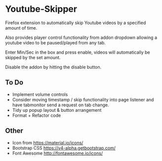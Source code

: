 # Youtube-Skipper
Firefox extension to automatically skip Youtube videos by a specified amount of time.

Also provides player control functionality from addon dropdown allowing a youtube video to be paused/played from any tab.

Enter Min/Sec in the box and press enable, videos will automatically be skipped by the set amount.

Disable the addon by hitting the disable button.

## To Do

- Implement volume controls 
- Consider moving timestamp / skip functionality into page listener and have tabmonitor send a request on tab change.
- Tidy up popup layout & button arrangement
- Format + Refactor code

## Other

- Icon from https://material.io/icons/
- Bootstrap CSS https://v4-alpha.getbootstrap.com/
- Font Awesome http://fontawesome.io/icons/
